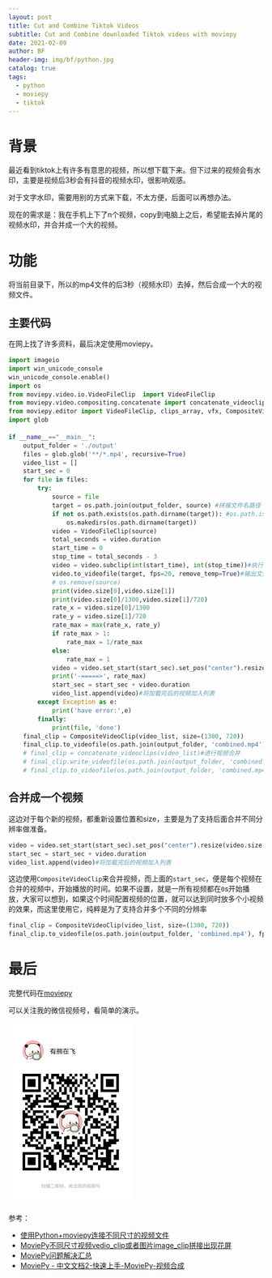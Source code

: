 ```yaml
---
layout: post
title: Cut and Combine Tiktok Videos
subtitle: Cut and Combine downloaded Tiktok videos with moviepy
date: 2021-02-09
author: BF
header-img: img/bf/python.jpg
catalog: true
tags:
  - python
  - moviepy
  - tiktok
---
```


# 背景

最近看到tiktok上有许多有意思的视频，所以想下载下来。但下过来的视频会有水印，主要是视频后3秒会有抖音的视频水印，很影响观感。

对于文字水印，需要用别的方式来下载，不太方便，后面可以再想办法。

现在的需求是：我在手机上下了n个视频，copy到电脑上之后，希望能去掉片尾的视频水印，并合并成一个大的视频。

# 功能

将当前目录下，所以的mp4文件的后3秒（视频水印）去掉，然后合成一个大的视频文件。

## 主要代码

在网上找了许多资料，最后决定使用moviepy。

```python
import imageio
import win_unicode_console
win_unicode_console.enable()
import os
from moviepy.video.io.VideoFileClip  import VideoFileClip
from moviepy.video.compositing.concatenate import concatenate_videoclips
from moviepy.editor import VideoFileClip, clips_array, vfx, CompositeVideoClip
import glob

if __name__=="__main__":
    output_folder = './output'
    files = glob.glob('**/*.mp4', recursive=True)
    video_list = []
    start_sec = 0
    for file in files:
        try:
            source = file
            target = os.path.join(output_folder, source) #拼接文件名路径
            if not os.path.exists(os.path.dirname(target)): #os.path.isdir(os.path.join(root, output)) os.path.join(root, output)
                os.makedirs(os.path.dirname(target))
            video = VideoFileClip(source)
            total_seconds = video.duration
            start_time = 0
            stop_time = total_seconds - 3
            video = video.subclip(int(start_time), int(stop_time))#执行剪切操作
            video.to_videofile(target, fps=20, remove_temp=True)#输出文件
            # os.remove(source)
            print(video.size[0],video.size[1])
            print(video.size[0]/1300,video.size[1]/720)
            rate_x = video.size[0]/1300
            rate_y = video.size[1]/720
            rate_max = max(rate_x, rate_y)
            if rate_max > 1:
                rate_max = 1/rate_max
            else:
                rate_max = 1
            video = video.set_start(start_sec).set_pos("center").resize(rate_max)
            print('-=====>', rate_max)
            start_sec = start_sec + video.duration
            video_list.append(video)#将加载完后的视频加入列表
        except Exception as e:
            print('have error:',e)
        finally:
            print(file, 'done')
    final_clip = CompositeVideoClip(video_list, size=(1300, 720))
    final_clip.to_videofile(os.path.join(output_folder, 'combined.mp4'), fps=20, remove_temp=True)
    # final_clip = concatenate_videoclips(video_list)#进行视频合并
    # final_clip.write_videofile(os.path.join(output_folder, 'combined.mp4'), fps=20, remove_temp=True)
    # final_clip.to_videofile(os.path.join(output_folder, 'combined.mp4'), fps=20, remove_temp=True)#将合并后的视频输出
```

## 合并成一个视频

这边对于每个新的视频，都重新设置位置和size，主要是为了支持后面合并不同分辨率做准备。

```python
video = video.set_start(start_sec).set_pos("center").resize(video.size[0]/1300)
start_sec = start_sec + video.duration
video_list.append(video)#将加载完后的视频加入列表
```

这边使用`CompositeVideoClip`来合并视频，而上面的`start_sec`，便是每个视频在合并的视频中，开始播放的时间。如果不设置，就是一所有视频都在`0`s开始播放，大家可以想到，如果这个时间配置视频的位置，就可以达到同时放多个小视频的效果，而这里使用它，纯粹是为了支持合并多个不同的分辨率
```python
final_clip = CompositeVideoClip(video_list, size=(1300, 720))
final_clip.to_videofile(os.path.join(output_folder, 'combined.mp4'), fps=20, remove_temp=True)
```

# 最后

完整代码在[moviepy](https://github.com/bearfly1990/PowerScript/tree/master/Python3/moviepy/)

可以关注我的微信视频号，看简单的演示。

![my wechat video QR](/img/bf_wechat_video.jpg)

参考：

* [使用Python+moviepy连接不同尺寸的视频文件](https://cloud.tencent.com/developer/article/1582917)
* [MoviePy不同尺寸视频vedio_clip或者图片image_clip拼接出现花屏](https://blog.csdn.net/ucsheep/article/details/84630800)
* [MoviePy问题解决汇总](https://blog.csdn.net/ucsheep/article/details/84387092)
*  [MoviePy - 中文文档2-快速上手-MoviePy-视频合成](https://blog.csdn.net/ucsheep/article/details/81329598)
